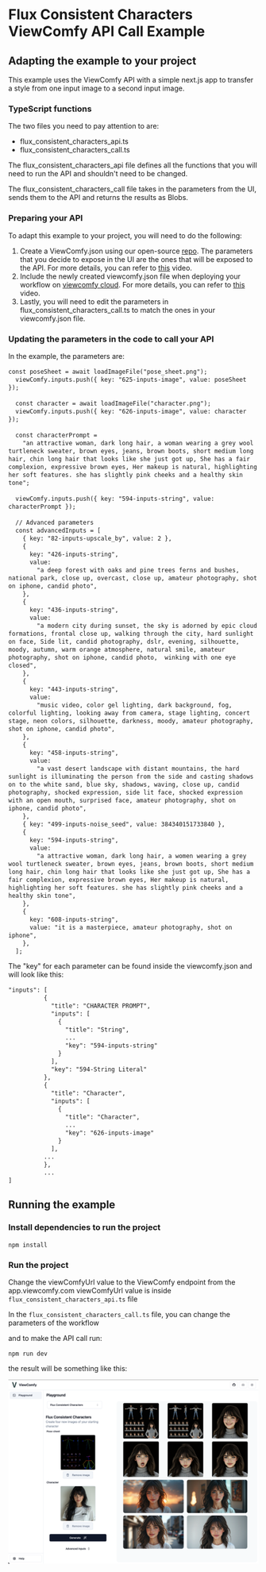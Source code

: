 # Flux Consistent Characters ViewComfy API Call Example

## Adapting the example to your project

This example uses the ViewComfy API with a simple next.js app to transfer a style from one input image to a second input image. 

### TypeScript functions

The two files you need to pay attention to are: 
- flux_consistent_characters_api.ts
- flux_consistent_characters_call.ts

The flux_consistent_characters_api file defines all the functions that you will need to run the API and shouldn't need to be changed. 

The flux_consistent_characters_call file takes in the parameters from the UI, sends them to the API and returns the results as Blobs. 

### Preparing your API

To adapt this example to your project, you will need to do the following:
1. Create a ViewComfy.json using our open-source [repo](https://github.com/ViewComfy/ViewComfy). The parameters that you decide to expose in the UI are the ones that will be exposed to the API. For more details, you can refer to [this](https://youtu.be/sG2elA1bdrg) video.
2. Include the newly created viewcomfy.json file when deploying your workflow on [viewcomfy cloud](https://app.viewcomfy.com/ ""). For more details, you can refer to [this](https://youtu.be/pIODXFU9sHw) video.
3. Lastly, you will need to edit the parameters in flux_consistent_characters_call.ts to match the ones in your viewcomfy.json file. 

### Updating the parameters in the code to call your API

In the example, the parameters are:
```
const poseSheet = await loadImageFile("pose_sheet.png");
  viewComfy.inputs.push({ key: "625-inputs-image", value: poseSheet });

  const character = await loadImageFile("character.png");
  viewComfy.inputs.push({ key: "626-inputs-image", value: character });

  const characterPrompt =
    "an attractive woman, dark long hair, a woman wearing a grey wool turtleneck sweater, brown eyes, jeans, brown boots, short medium long hair, chin long hair that looks like she just got up, She has a fair complexion, expressive brown eyes, Her makeup is natural, highlighting her soft features. she has slightly pink cheeks and a healthy skin tone";

  viewComfy.inputs.push({ key: "594-inputs-string", value: characterPrompt });

  // Advanced parameters
  const advancedInputs = [
    { key: "82-inputs-upscale_by", value: 2 },
    {
      key: "426-inputs-string",
      value:
        "a deep forest with oaks and pine trees ferns and bushes, national park, close up, overcast, close up, amateur photography, shot on iphone, candid photo",
    },
    {
      key: "436-inputs-string",
      value:
        "a modern city during sunset, the sky is adorned by epic cloud formations, frontal close up, walking through the city, hard sunlight on face, Side lit, candid photography, dslr, evening, silhouette, moody, autumn, warm orange atmosphere, natural smile, amateur photography, shot on iphone, candid photo,  winking with one eye closed",
    },
    {
      key: "443-inputs-string",
      value:
        "music video, color gel lighting, dark background, fog, colorful lighting, looking away from camera, stage lighting, concert stage, neon colors, silhouette, darkness, moody, amateur photography, shot on iphone, candid photo",
    },
    {
      key: "458-inputs-string",
      value:
        "a vast desert landscape with distant mountains, the hard sunlight is illuminating the person from the side and casting shadows on to the white sand, blue sky, shadows, waving, close up, candid photography, shocked expression, side lit face, shocked expression with an open mouth, surprised face, amateur photography, shot on iphone, candid photo",
    },
    { key: "499-inputs-noise_seed", value: 384340151733840 },
    {
      key: "594-inputs-string",
      value:
        "a attractive woman, dark long hair, a women wearing a grey wool turtleneck sweater, brown eyes, jeans, brown boots, short medium long hair, chin long hair that looks like she just got up, She has a fair complexion, expressive brown eyes, Her makeup is natural, highlighting her soft features. she has slightly pink cheeks and a healthy skin tone",
    },
    {
      key: "608-inputs-string",
      value: "it is a masterpiece, amateur photography, shot on iphone",
    },
  ];

```

The "key" for each parameter can be found inside the viewcomfy.json and will look like this:
``` 
"inputs": [
          {
            "title": "CHARACTER PROMPT",
            "inputs": [
              {
                "title": "String",
                ...
                "key": "594-inputs-string"
              }
            ],
            "key": "594-String Literal"
          },
          {
            "title": "Character",
            "inputs": [
              {
                "title": "Character",
                ...
                "key": "626-inputs-image"
              }
            ],
          ...
          },
          ...
]
```

## Running the example 


### Install dependencies to run the project

```
npm install
```

### Run the project

Change the viewComfyUrl value to the ViewComfy endpoint from the app.viewcomfy.com
viewComfyUrl value is inside `flux_consistent_characters_api.ts` file

In the `flux_consistent_characters_call.ts` file, you can change the parameters of the workflow

and to make the API call run:

```
npm run dev
```

the result will be something like this:

![flux consistent characters result](https://raw.githubusercontent.com/ViewComfy/cloud-public/main/workflows/flux-consistent-characters/flux_consistent_characters_result.png "flux consistent characters result")
